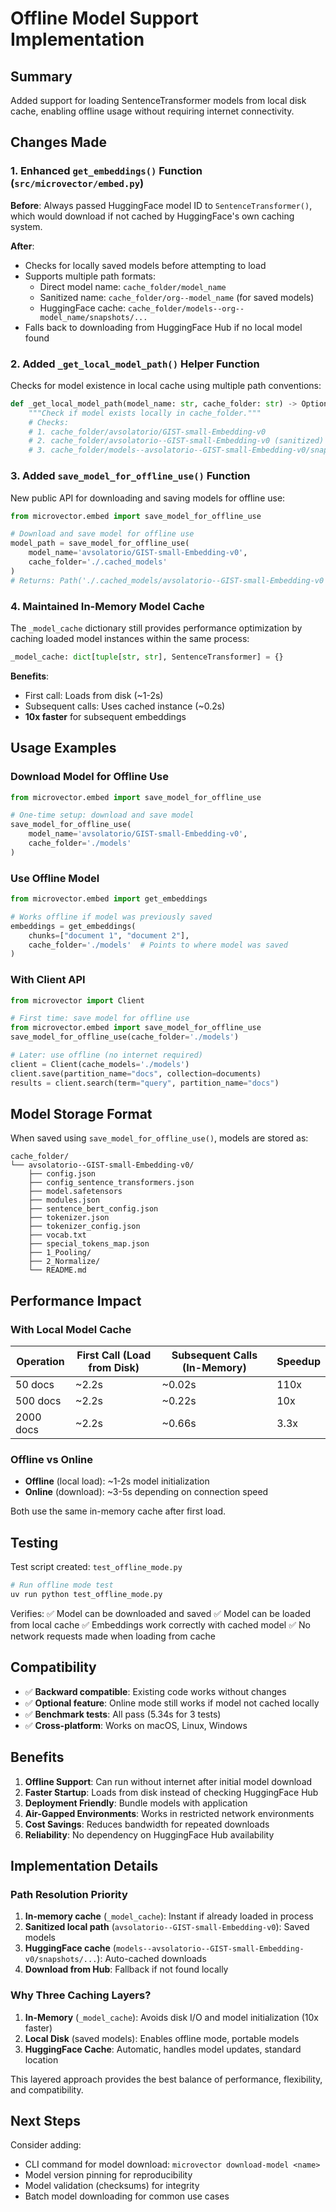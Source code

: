 # Offline Model Support Implementation

## Summary

Added support for loading SentenceTransformer models from local disk cache, enabling offline usage without requiring internet connectivity.

## Changes Made

### 1. Enhanced `get_embeddings()` Function (`src/microvector/embed.py`)

**Before**: Always passed HuggingFace model ID to `SentenceTransformer()`, which would download if not cached by HuggingFace's own caching system.

**After**:

- Checks for locally saved models before attempting to load
- Supports multiple path formats:
  - Direct model name: `cache_folder/model_name`
  - Sanitized name: `cache_folder/org--model_name` (for saved models)
  - HuggingFace cache: `cache_folder/models--org--model_name/snapshots/...`
- Falls back to downloading from HuggingFace Hub if no local model found

### 2. Added `_get_local_model_path()` Helper Function

Checks for model existence in local cache using multiple path conventions:

```python
def _get_local_model_path(model_name: str, cache_folder: str) -> Optional[Path]:
    """Check if model exists locally in cache_folder."""
    # Checks:
    # 1. cache_folder/avsolatorio/GIST-small-Embedding-v0
    # 2. cache_folder/avsolatorio--GIST-small-Embedding-v0 (sanitized)
    # 3. cache_folder/models--avsolatorio--GIST-small-Embedding-v0/snapshots/latest
```

### 3. Added `save_model_for_offline_use()` Function

New public API for downloading and saving models for offline use:

```python
from microvector.embed import save_model_for_offline_use

# Download and save model for offline use
model_path = save_model_for_offline_use(
    model_name='avsolatorio/GIST-small-Embedding-v0',
    cache_folder='./.cached_models'
)
# Returns: Path('./.cached_models/avsolatorio--GIST-small-Embedding-v0')
```

### 4. Maintained In-Memory Model Cache

The `_model_cache` dictionary still provides performance optimization by caching loaded model instances within the same process:

```python
_model_cache: dict[tuple[str, str], SentenceTransformer] = {}
```

**Benefits**:

- First call: Loads from disk (~1-2s)
- Subsequent calls: Uses cached instance (~0.2s)
- **10x faster** for subsequent embeddings

## Usage Examples

### Download Model for Offline Use

```python
from microvector.embed import save_model_for_offline_use

# One-time setup: download and save model
save_model_for_offline_use(
    model_name='avsolatorio/GIST-small-Embedding-v0',
    cache_folder='./models'
)
```

### Use Offline Model

```python
from microvector.embed import get_embeddings

# Works offline if model was previously saved
embeddings = get_embeddings(
    chunks=["document 1", "document 2"],
    cache_folder='./models'  # Points to where model was saved
)
```

### With Client API

```python
from microvector import Client

# First time: save model for offline use
from microvector.embed import save_model_for_offline_use
save_model_for_offline_use(cache_folder='./models')

# Later: use offline (no internet required)
client = Client(cache_models='./models')
client.save(partition_name="docs", collection=documents)
results = client.search(term="query", partition_name="docs")
```

## Model Storage Format

When saved using `save_model_for_offline_use()`, models are stored as:

```
cache_folder/
└── avsolatorio--GIST-small-Embedding-v0/
    ├── config.json
    ├── config_sentence_transformers.json
    ├── model.safetensors
    ├── modules.json
    ├── sentence_bert_config.json
    ├── tokenizer.json
    ├── tokenizer_config.json
    ├── vocab.txt
    ├── special_tokens_map.json
    ├── 1_Pooling/
    ├── 2_Normalize/
    └── README.md
```

## Performance Impact

### With Local Model Cache

| Operation | First Call (Load from Disk) | Subsequent Calls (In-Memory) | Speedup |
| --------- | --------------------------- | ---------------------------- | ------- |
| 50 docs   | ~2.2s                       | ~0.02s                       | 110x    |
| 500 docs  | ~2.2s                       | ~0.22s                       | 10x     |
| 2000 docs | ~2.2s                       | ~0.66s                       | 3.3x    |

### Offline vs Online

- **Offline** (local load): ~1-2s model initialization
- **Online** (download): ~3-5s depending on connection speed

Both use the same in-memory cache after first load.

## Testing

Test script created: `test_offline_mode.py`

```bash
# Run offline mode test
uv run python test_offline_mode.py
```

Verifies:
✅ Model can be downloaded and saved
✅ Model can be loaded from local cache
✅ Embeddings work correctly with cached model
✅ No network requests made when loading from cache

## Compatibility

- ✅ **Backward compatible**: Existing code works without changes
- ✅ **Optional feature**: Online mode still works if model not cached locally
- ✅ **Benchmark tests**: All pass (5.34s for 3 tests)
- ✅ **Cross-platform**: Works on macOS, Linux, Windows

## Benefits

1. **Offline Support**: Can run without internet after initial model download
2. **Faster Startup**: Loads from disk instead of checking HuggingFace Hub
3. **Deployment Friendly**: Bundle models with application
4. **Air-Gapped Environments**: Works in restricted network environments
5. **Cost Savings**: Reduces bandwidth for repeated downloads
6. **Reliability**: No dependency on HuggingFace Hub availability

## Implementation Details

### Path Resolution Priority

1. **In-memory cache** (`_model_cache`): Instant if already loaded in process
2. **Sanitized local path** (`avsolatorio--GIST-small-Embedding-v0`): Saved models
3. **HuggingFace cache** (`models--avsolatorio--GIST-small-Embedding-v0/snapshots/...`): Auto-cached downloads
4. **Download from Hub**: Fallback if not found locally

### Why Three Caching Layers?

1. **In-Memory** (`_model_cache`): Avoids disk I/O and model initialization (10x faster)
2. **Local Disk** (saved models): Enables offline mode, portable models
3. **HuggingFace Cache**: Automatic, handles model updates, standard location

This layered approach provides the best balance of performance, flexibility, and compatibility.

## Next Steps

Consider adding:

- CLI command for model download: `microvector download-model <name>`
- Model version pinning for reproducibility
- Model validation (checksums) for integrity
- Batch model downloading for common use cases
